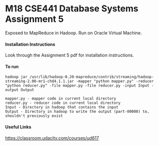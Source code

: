 # M18 CSE441 Database Systems Assignment 5
Exposed to MapReduce in Hadoop. Run on Oracle Virtual Machine.

#### Installation Instructions
Look through the Assignment 5 pdf for installation instructions.

#### To run 
```
hadoop jar /usr/lib/hadoop-0.20-mapreduce/contrib/streaming/hadoop-streaming-2.00-mr1-chd4.1.1.jar -mapper "python mapper.py" -reducer "python reducer.py" -file mapper.py -file reducer.py -input Input -output Output
```
```
mapper.py - mapper code in current local directory
reducer.py - reducer code in current local directory
Input - Directory in hadoop that contains the input
Output - Directory in hadoop to write the output (part-00000) to, shouldn't previously exist
```

#### Useful Links

https://classroom.udacity.com/courses/ud617
